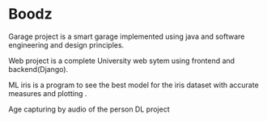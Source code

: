 # Boodz
Garage project is a smart garage implemented using java and software engineering and design principles.

Web project is a complete University web sytem using frontend and backend(Django).

ML iris is a program to see the best model for the iris dataset with accurate measures and plotting .

Age capturing by audio of the person DL project
